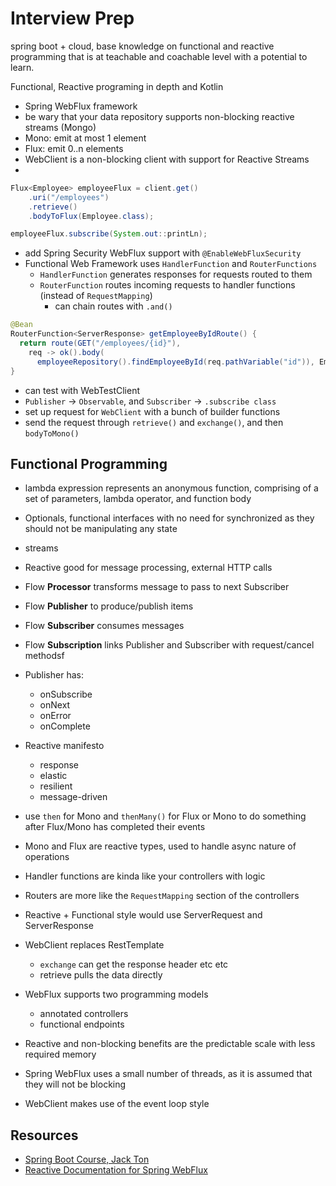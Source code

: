 # Interview Prep

spring boot + cloud, base knowledge on functional and reactive programming that is at teachable and coachable level with a potential to learn.

Functional, Reactive programing in depth and Kotlin



* Spring WebFlux framework
* be wary that your data repository supports non-blocking reactive streams (Mongo)
* Mono: emit at most 1 element
* Flux: emit 0..n elements
* WebClient is a non-blocking client with support for Reactive Streams
* 
```Java
Flux<Employee> employeeFlux = client.get()
    .uri("/employees")
    .retrieve()
    .bodyToFlux(Employee.class);

employeeFlux.subscribe(System.out::printLn);
```
* add Spring Security WebFlux support with `@EnableWebFluxSecurity`
* Functional Web Framework uses `HandlerFunction` and `RouterFunctions`
    * `HandlerFunction` generates responses for requests routed to them
    * `RouterFunction` routes incoming requests to handler functions (instead of `RequestMapping`)
        * can chain routes with `.and()`
```java
@Bean
RouterFunction<ServerResponse> getEmployeeByIdRoute() {
  return route(GET("/employees/{id}"), 
    req -> ok().body(
      employeeRepository().findEmployeeById(req.pathVariable("id")), Employee.class));
}
```
* can test with WebTestClient
* `Publisher` -> `Observable`, and `Subscriber` -> `.subscribe class`
* set up request for `WebClient` with a bunch of builder functions
* send the request through `retrieve()` and `exchange()`, and then `bodyToMono()`

## Functional Programming
* lambda expression represents an anonymous function, comprising of a set of parameters, lambda operator, and function body
* Optionals, functional interfaces with no need for synchronized as they should not be manipulating any state
* streams


* Reactive good for message processing, external HTTP calls
* Flow **Processor** transforms message to pass to next Subscriber
* Flow **Publisher** to produce/publish items
* Flow **Subscriber** consumes messages
* Flow **Subscription** links Publisher and Subscriber with request/cancel methodsf
* Publisher has:
    * onSubscribe
    * onNext
    * onError
    * onComplete

* Reactive manifesto
    * response
    * elastic
    * resilient
    * message-driven

* use `then` for Mono and `thenMany()` for Flux or Mono to do something after Flux/Mono has completed their events
* Mono and Flux are reactive types, used to handle async nature of operations
* Handler functions are kinda like your controllers with logic
* Routers are more like the `RequestMapping` section of the controllers
* Reactive + Functional style would use ServerRequest and ServerResponse
* WebClient replaces RestTemplate
    * `exchange` can get the response header etc etc
    * retrieve pulls the data directly  

* WebFlux supports two programming models
    * annotated controllers
    * functional endpoints
* Reactive and non-blocking benefits are the predictable scale with less required memory
* Spring WebFlux uses a small number of threads, as it is assumed that they will not be blocking
* WebClient makes use of the event loop style

## Resources
* [Spring Boot Course, Jack Ton](https://spring-boot-course-labs.herokuapp.com/11-spring-boot-webflux.html)
* [Reactive Documentation for Spring WebFlux](https://docs.spring.io/spring/docs/current/spring-framework-reference/web-reactive.html#webflux-websocket)